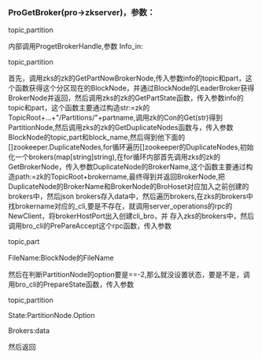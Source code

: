 ### ProGetBroker(pro->zkserver)，参数：

topic,partition

内部调用ProgetBrokerHandle,参数 Info_in:

topic,partition

首先，调用zks的zk的GetPartNowBrokerNode,传入参数info的topic和part，这个函数获得这个分区现在的BlockNode，并通过BlockNode的LeaderBroker获得BrokerNode并返回，然后调用zks的zk的GetPartState函数，传入参数info的topic和part，这个函数主要通过构造str:=zk的TopicRoot+...+"/Partitions/"+partname,调用zk的Con的Get(str)得到PartitionNode,然后调用zks的zk的GetDuplicateNodes函数与，传入参数BlockNode的topic,part和block_name,然后得到他下面的[]zookeeper.DuplicateNodes,for循环遍历[]zookeeper的DuplicateNodes,初始化一个brokers(map[string]string),在for循环内部首先调用zks的zk的GetBrokerNode，传入参数DuplicateNode的BrokerName,这个函数主要通过构造path:=zk的TopicRoot+brokername,最终得到并返回BrokerNode,把DuplicateNode的BrokerName和BrokerNode的BroHoset对应加入之前创建的brokers中，然后json brokers存入data中，然后遍历brokers,在zks的brokers中找brokername对应的_cli,要是不存在，就调用server_operations的rpc的NewClient，将brokerHostPort出入创建cli_bro，并 存入zks的brokers中，然后调用bro_cli的PrePareAccept这个rpc函数，传入参数

topic,part

FileName:BlockNode的FileName

然后在判断PartitionNode的option要是==-2,那么就没设置状态，要是不是，调用bro_cli的PrepareState函数，传入参数

topic,partition

State:PartitionNode.Option

Brokers:data

然后返回